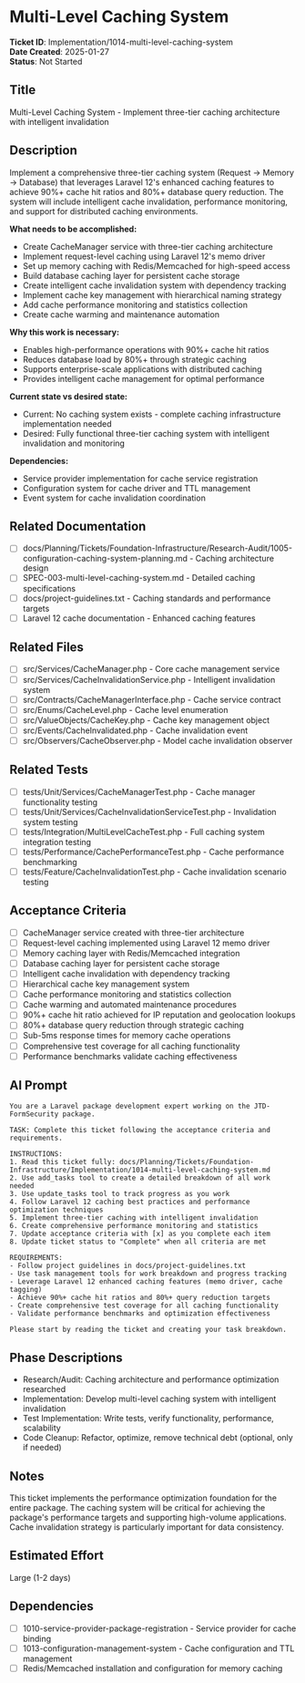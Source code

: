 # Multi-Level Caching System

**Ticket ID**: Implementation/1014-multi-level-caching-system  
**Date Created**: 2025-01-27  
**Status**: Not Started

## Title
Multi-Level Caching System - Implement three-tier caching architecture with intelligent invalidation

## Description
Implement a comprehensive three-tier caching system (Request → Memory → Database) that leverages Laravel 12's enhanced caching features to achieve 90%+ cache hit ratios and 80%+ database query reduction. The system will include intelligent cache invalidation, performance monitoring, and support for distributed caching environments.

**What needs to be accomplished:**
- Create CacheManager service with three-tier caching architecture
- Implement request-level caching using Laravel 12's memo driver
- Set up memory caching with Redis/Memcached for high-speed access
- Build database caching layer for persistent cache storage
- Create intelligent cache invalidation system with dependency tracking
- Implement cache key management with hierarchical naming strategy
- Add cache performance monitoring and statistics collection
- Create cache warming and maintenance automation

**Why this work is necessary:**
- Enables high-performance operations with 90%+ cache hit ratios
- Reduces database load by 80%+ through strategic caching
- Supports enterprise-scale applications with distributed caching
- Provides intelligent cache management for optimal performance

**Current state vs desired state:**
- Current: No caching system exists - complete caching infrastructure implementation needed
- Desired: Fully functional three-tier caching system with intelligent invalidation and monitoring

**Dependencies:**
- Service provider implementation for cache service registration
- Configuration system for cache driver and TTL management
- Event system for cache invalidation coordination

## Related Documentation
- [ ] docs/Planning/Tickets/Foundation-Infrastructure/Research-Audit/1005-configuration-caching-system-planning.md - Caching architecture design
- [ ] SPEC-003-multi-level-caching-system.md - Detailed caching specifications
- [ ] docs/project-guidelines.txt - Caching standards and performance targets
- [ ] Laravel 12 cache documentation - Enhanced caching features

## Related Files
- [ ] src/Services/CacheManager.php - Core cache management service
- [ ] src/Services/CacheInvalidationService.php - Intelligent invalidation system
- [ ] src/Contracts/CacheManagerInterface.php - Cache service contract
- [ ] src/Enums/CacheLevel.php - Cache level enumeration
- [ ] src/ValueObjects/CacheKey.php - Cache key management object
- [ ] src/Events/CacheInvalidated.php - Cache invalidation event
- [ ] src/Observers/CacheObserver.php - Model cache invalidation observer

## Related Tests
- [ ] tests/Unit/Services/CacheManagerTest.php - Cache manager functionality testing
- [ ] tests/Unit/Services/CacheInvalidationServiceTest.php - Invalidation system testing
- [ ] tests/Integration/MultiLevelCacheTest.php - Full caching system integration testing
- [ ] tests/Performance/CachePerformanceTest.php - Cache performance benchmarking
- [ ] tests/Feature/CacheInvalidationTest.php - Cache invalidation scenario testing

## Acceptance Criteria
- [ ] CacheManager service created with three-tier architecture
- [ ] Request-level caching implemented using Laravel 12 memo driver
- [ ] Memory caching layer with Redis/Memcached integration
- [ ] Database caching layer for persistent cache storage
- [ ] Intelligent cache invalidation with dependency tracking
- [ ] Hierarchical cache key management system
- [ ] Cache performance monitoring and statistics collection
- [ ] Cache warming and automated maintenance procedures
- [ ] 90%+ cache hit ratio achieved for IP reputation and geolocation lookups
- [ ] 80%+ database query reduction through strategic caching
- [ ] Sub-5ms response times for memory cache operations
- [ ] Comprehensive test coverage for all caching functionality
- [ ] Performance benchmarks validate caching effectiveness

## AI Prompt
```
You are a Laravel package development expert working on the JTD-FormSecurity package.

TASK: Complete this ticket following the acceptance criteria and requirements.

INSTRUCTIONS:
1. Read this ticket fully: docs/Planning/Tickets/Foundation-Infrastructure/Implementation/1014-multi-level-caching-system.md
2. Use add_tasks tool to create a detailed breakdown of all work needed
3. Use update_tasks tool to track progress as you work
4. Follow Laravel 12 caching best practices and performance optimization techniques
5. Implement three-tier caching with intelligent invalidation
6. Create comprehensive performance monitoring and statistics
7. Update acceptance criteria with [x] as you complete each item
8. Update ticket status to "Complete" when all criteria are met

REQUIREMENTS:
- Follow project guidelines in docs/project-guidelines.txt
- Use task management tools for work breakdown and progress tracking
- Leverage Laravel 12 enhanced caching features (memo driver, cache tagging)
- Achieve 90%+ cache hit ratios and 80%+ query reduction targets
- Create comprehensive test coverage for all caching functionality
- Validate performance benchmarks and optimization effectiveness

Please start by reading the ticket and creating your task breakdown.
```

## Phase Descriptions
- Research/Audit: Caching architecture and performance optimization researched
- Implementation: Develop multi-level caching system with intelligent invalidation
- Test Implementation: Write tests, verify functionality, performance, scalability
- Code Cleanup: Refactor, optimize, remove technical debt (optional, only if needed)

## Notes
This ticket implements the performance optimization foundation for the entire package. The caching system will be critical for achieving the package's performance targets and supporting high-volume applications. Cache invalidation strategy is particularly important for data consistency.

## Estimated Effort
Large (1-2 days)

## Dependencies
- [ ] 1010-service-provider-package-registration - Service provider for cache binding
- [ ] 1013-configuration-management-system - Cache configuration and TTL management
- [ ] Redis/Memcached installation and configuration for memory caching

